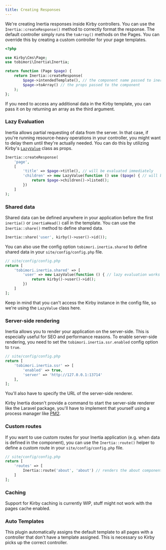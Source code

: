 ```yaml
---
title: Creating Responses
---
```


We're creating Inertia responses inside Kirby controllers. You can use the `Inertia::createResponse()` method to correctly format the response.
The default controller simply runs the `toArray()` methods on the Pages. You can override this by creating a custom controller for your page templates.

```php
<?php

use Kirby\Cms\Page;
use tobimori\Inertia\Inertia;

return function (Page $page) {
	return Inertia::createResponse(
		$page->intendedTemplate(), // the component name passed to inertia
		$page->toArray() // the props passed to the component
	);
};
```

If you need to access any additional data in the Kirby template, you can pass it on by returning an array as the third argument.

### Lazy Evaluation

Inertia allows partial requesting of data from the server. In that case, if you're running resource-heavy operations in your controller, you might want to delay them until they're actually needed. You can do this by utilizing Kirby's [`LazyValue`](https://getkirby.com/docs/reference/objects/toolkit/lazy-value) class as props.

```php
Inertia::createResponse(
	'page',
	[
		'title' => $page->title(), // will be evaluated immediately
		'children' => new LazyValue(function () use ($page) { // will be evaluated when requested
			return $page->children()->listed();
		})
	]
);
```

### Shared data

Shared data can be defined anywhere in your application before the first `inertia()` or `inertiaHead()` call in the template.
You can use the `Inertia::share()` method to define shared data.

```php
Inertia::share('user', kirby()->user()->id());
```

You can also use the config option `tobimori.inertia.shared` to define shared data in your `site/config/config.php` file.

```php
// site/config/config.php
return [
	'tobimori.inertia.shared' => [
		'user' => new LazyValue(function () { // lazy evaluation works here as well
			return kirby()->user()->id();
		})
	]
];
```

Keep in mind that you can't access the Kirby instance in the config file, so we're using the `LazyValue` class here.

### Server-side rendering

Inertia allows you to render your application on the server-side. This is especially useful for SEO and performance reasons.
To enable server-side rendering, you need to set the `tobimori.inertia.ssr.enabled` config option to `true`.

```php
// site/config/config.php
return [
	'tobimori.inertia.ssr' => [
		'enabled' => true,
		'server' => 'http://127.0.0.1:13714'
	],
];
```

You'll also have to specify the URL of the server-side renderer.

Kirby Inertia doesn't provide a command to start the server-side renderer like the Laravel package, you'll have to implement that yourself using a process manager like [PM2](https://pm2.keymetrics.io/).

### Custom routes

If you want to use custom routes for your Inertia application (e.g. when data is defined in the component), you can use the `Inertia::route()` helper to define a custom route in your `site/config/config.php` file.

```php
// site/config/config.php
return [
	'routes' => [
		Inertia::route('about', 'about') // renders the about component on /about
	]
];
```

### Caching

Support for Kirby caching is currently WIP, stuff might not work with the pages cache enabled.

### Auto Templates

This plugin automatically assigns the default template to all pages with a controller that don't have a template assigned. This is necessary so Kirby picks up the correct controller.
